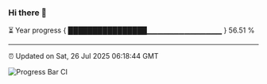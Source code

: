 ### Hi there 👋

⏳ Year progress { ████████████████▁▁▁▁▁▁▁▁▁▁▁▁▁▁ } 56.51 %

---

⏰ Updated on Sat, 26 Jul 2025 06:18:44 GMT

![Progress Bar CI](https://github.com/code-lakshay/GitHub-Actions-Demo/workflows/Progress%20Bar%20CI/badge.svg)

